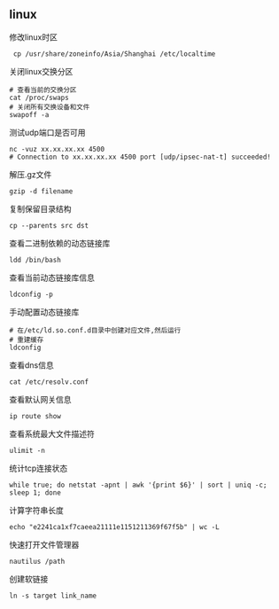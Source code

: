 ## linux

修改linux时区

```shell
 cp /usr/share/zoneinfo/Asia/Shanghai /etc/localtime
```

关闭linux交换分区

```shell
# 查看当前的交换分区
cat /proc/swaps
# 关闭所有交换设备和文件
swapoff -a
```

测试udp端口是否可用

```shell
nc -vuz xx.xx.xx.xx 4500
# Connection to xx.xx.xx.xx 4500 port [udp/ipsec-nat-t] succeeded!
```

解压.gz文件

```shell
gzip -d filename
```

复制保留目录结构

```shell
cp --parents src dst
```

查看二进制依赖的动态链接库

```shell
ldd /bin/bash
```

查看当前动态链接库信息

```shell
ldconfig -p
```

手动配置动态链接库
```shell
# 在/etc/ld.so.conf.d目录中创建对应文件,然后运行
# 重建缓存
ldconfig
```

查看dns信息

```shell
cat /etc/resolv.conf 
```

查看默认网关信息

```shell
ip route show
```

查看系统最大文件描述符

```shell
ulimit -n
```

统计tcp连接状态

```shell
while true; do netstat -apnt | awk '{print $6}' | sort | uniq -c; sleep 1; done
```

计算字符串长度

```shell
echo "e2241ca1xf7caeea21111e1151211369f67f5b" | wc -L
```

快速打开文件管理器

```shell
nautilus /path
```

创建软链接

```shell
ln -s target link_name
```

